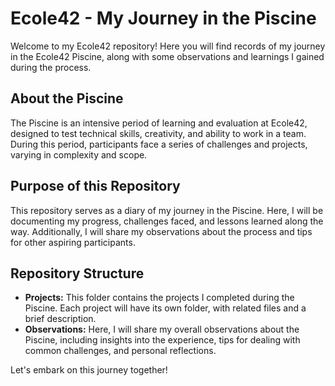 # Ecole42 - My Journey in the Piscine

Welcome to my Ecole42 repository! Here you will find records of my journey in the Ecole42 Piscine, along with some observations and learnings I gained during the process.

## About the Piscine

The Piscine is an intensive period of learning and evaluation at Ecole42, designed to test technical skills, creativity, and ability to work in a team. During this period, participants face a series of challenges and projects, varying in complexity and scope.

## Purpose of this Repository

This repository serves as a diary of my journey in the Piscine. Here, I will be documenting my progress, challenges faced, and lessons learned along the way. Additionally, I will share my observations about the process and tips for other aspiring participants.

## Repository Structure

- **Projects:** This folder contains the projects I completed during the Piscine. Each project will have its own folder, with related files and a brief description.
- **Observations:** Here, I will share my overall observations about the Piscine, including insights into the experience, tips for dealing with common challenges, and personal reflections.

Let's embark on this journey together!

